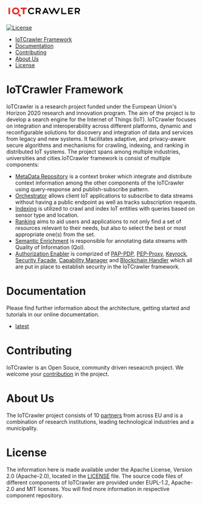 <img src="images/IoTCrawler_Logo.png" width="200" height="34" />

[![License](https://img.shields.io/badge/License-Apache%202.0-blue.svg)](LICENSE)

- [IoTCrawler Framework](#iotcrawler-framework)
- [Documentation](#documentation)
- [Contributing](#contributing)
- [About Us](#about-us)
- [License](#license)

# IoTCrawler Framework

IoTCrawler is a research project funded under the European Union's Horizon 2020 research and innovation program. The aim of the project is to develop a search engine for the Internet of Things (IoT). IoTCrawler focuses on integration and interoperability across different platforms, dynamic and reconfigurable solutions for discovery and integration of data and services from legacy and new systems. It facilitates adaptive, and privacy-aware secure algorithms and mechanisms for crawling, indexing, and ranking in distributed IoT systems. The project spans among multiple industries, universities and cities.IoTCrawler framework is consist of multiple components:

- [MetaData Repository](https://github.com/IoTCrawler/ScorpioBroker) is a context broker which integrate and distribute context information among the other components of the IoTCrawler using query-response and publish-subscribe pattern.
- [Orchestrator](https://github.com/IoTCrawler/Orchestrator) allows client IoT applications to subscribe to data streams without having a public endpoint as well as tracks subscription requests.
- [Indexing](https://github.com/IoTCrawler/Indexing) is utilized to crawl and index IoT entities with queries based on sensor type and location.
- [Ranking](https://github.com/IoTCrawler/Ranking) aims to aid users and applications to not only find a set of resources relevant to their needs, but also to select the best or most appropriate one(s) from the set.
- [Semantic Enrichment](https://github.com/IoTCrawler/SemanticEnrichment) is responsible for annotating data streams with Quality of Information (QoI).
- [Authorization Enabler]() is comprized of [PAP-PDP](https://github.com/IoTCrawler/PAP-PDP), [PEP-Proxy](https://github.com/IoTCrawler/PEP-Proxy), [Keyrock](https://github.com/IoTCrawler/Keyrock), [Security Facade](https://github.com/IoTCrawler/Security-Facade), [Capability Manager](https://github.com/IoTCrawler/Capability-Manager) and [Blockchain Handler]() which all are put in place to establish security in the IoTCrawler framework.

# Documentation

Please find further information about the architecture, getting started and tutorials in our online documentation.

- [latest](https://iotcrawler.readthedocs.io/en/latest/index.html)

# Contributing

IoTCrawler is an Open Souce, community driven reseacrch project. We welcome your [contribution](https://iotcrawler.readthedocs.io/en/latest/contributing/contributing.html) in the project.

# About Us

The IoTCrawler project consists of 10 [partners](https://iotcrawler.eu/index.php/partners/) from across EU and is a combination of research institutions, leading technological industries and a municipality.

# License

The information here is made available under the Apache License, Version 2.0 (Apache-2.0), located in the [LICENSE](LICENSE) file. The source code files of different components of IoTCrawler are provided under EUPL-1.2, Apache-2.0 and MIT licenses. You will find more information in respective component repository.
